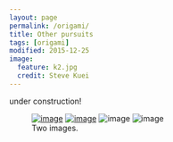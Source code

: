 ```yaml
---
layout: page
permalink: /origami/
title: Other pursuits
tags: [origami]
modified: 2015-12-25
image:
  feature: k2.jpg
  credit: Steve Kuei
---
```

<div align="justify"> 
under construction!
</div>

<figure class="half">
	<a href="http://placehold.it/1200x600.jpg"><img src="bar1.jpg" alt="image"></a>
	<a href="http://placehold.it/1200x600.jpg"><img src="bar2" alt="image"></a>
	<img src="bar3" alt="image">
	<img src="bar4.jpg" alt="image">
	<figcaption>Two images.</figcaption>
</figure>
